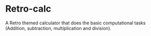 # Retro-calc
A Retro themed calculator that does the basic computational tasks (Addition, subtraction, multiplication and division).
